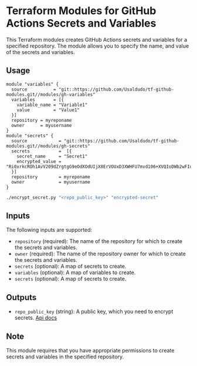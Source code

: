 # Terraform Modules for GitHub Actions Secrets and Variables

This Terraform modules creates GitHub Actions secrets and variables for a specified repository. The module allows you to specify the name, and value of the secrets and variables.

## Usage

``` hcp
module "variables" {
  source          = "git::https://github.com/Usaldudo/tf-github-modules.git//modules/gh-variables"
  variables       = [{
    variable_name = "Variable1"
    value         = "Value1"
  }]
  repository = myreponame
  owner      = myusername
}
module "secrets" {
  source            = "git::https://github.com/Usaldudo/tf-github-modules.git//modules/gh-secrets"
  secrets           =  [{
    secret_name     = "Secret1"
    encrypted_value = "Ri0xrkcROh1AvV209dZrgtgG9eOdXOdUIjX8ErVOUxD3XWHFU7mvd106+XVQIoDWb2wFIuRB9tippB09ieyMyw=="
  }]
  repository        = myreponame
  owner             = myusername
}
```

```bash
./encrypt_secret.py "<repo_public_key>" "encrypted-secret"
```

## Inputs

The following inputs are supported:

- `repository` (required): The name of the repository for which to create the secrets and variables.
- `owner` (required): The name of the repository owner for which to create the secrets and variables.
- `secrets` (optional): A map of secrets to create.
- `variables` (optional): A map of variables to create.
- `secrets` (optional): A map of secrets to create.

## Outputs

- `repo_public_key` (string): A public key, which you need to encrypt secrets. [Api docs](https://docs.github.com/en/rest/actions/secrets?apiVersion=2022-11-28#get-a-repository-public-key)

## Note

This module requires that you have appropriate permissions to create secrets and variables in the specified repository.
